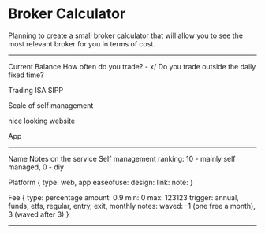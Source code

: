 # Broker Calculator

Planning to create a small broker calculator that will allow you to see the most relevant broker for you in terms of cost.

---------------------------------------

Current Balance
How often do you trade? - x/<period>
Do you trade outside the daily fixed time?

Trading
ISA
SIPP

Scale of self management

nice looking website

App

----------------------------------------

Name
Notes on the service
Self management ranking: 10 - mainly self managed, 0 - diy

Platform {
 type: web, app
 easeofuse:
 design: 
 link: 
 note:
}

Fee {
 type: percentage
 amount: 0.9
 min: 0
 max: 123123
 trigger: annual, funds, etfs, regular, entry, exit, monthly
 notes:
 waved: -1 (one free a month), 3 (waved after 3)
}

----------------------------------------

